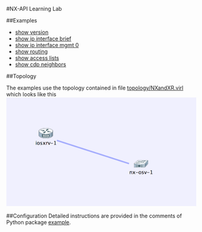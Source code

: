 #NX-API Learning Lab

##Examples

* [show version](show_version.md)
* [show ip interface brief](show_ip_interface_brief.md)
* [show ip interface mgmt 0](show_ip_interface_mgmt_0.md)
* [show routing](show_routing.md)
* [show access lists](show_access_lists.md)
* [show cdp neighbors](show_cdp_neighbors.md)

##Topology

The examples use the topology contained in file [topology/NXandXR.virl](../topology/NXandXR.virl)
which looks like this ![topology](topology.png)

##Configuration
Detailed instructions are provided in the comments of Python package [example](../python/example/__init__.py).
